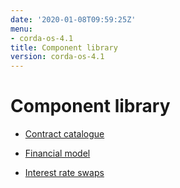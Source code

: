 ```yaml
---
date: '2020-01-08T09:59:25Z'
menu:
- corda-os-4.1
title: Component library
version: corda-os-4.1
---
```



# Component library


* [Contract catalogue](contract-catalogue.md)

* [Financial model](financial-model.md)

* [Interest rate swaps](contract-irs.md)



